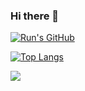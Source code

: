 ### Hi there 👋

<!--
**LeoAiolia/Leoaiolia** is a ✨ _special_ ✨ repository because its `README.md` (this file) appears on your GitHub profile.

Here are some ideas to get you started:

- 🔭 I’m currently working on ...
- 🌱 I’m currently learning ...
- 👯 I’m looking to collaborate on ...
- 🤔 I’m looking for help with ...
- 💬 Ask me about ...
- 📫 How to reach me: ...
- 😄 Pronouns: ...
- ⚡ Fun fact: ...
-->
[![Run's GitHub](https://github-readme-stats.vercel.app/api?username=LeoAiolia&count_private=true&show_icons=true&theme=tokyonight)](https://www.jianshu.com/u/4f3d52fed302)

[![Top Langs](https://github-readme-stats.vercel.app/api/top-langs/?username=LeoAiolia&layout=compact&theme=tokyonight)](https://www.jianshu.com/u/4f3d52fed302)


<a href="https://github.com/gfaraday/g_faraday">
  <img align="center" src="https://github-readme-stats.vercel.app/api/pin/?username=gfaraday&repo=g_faraday&theme=tokyonight" />
</a>

